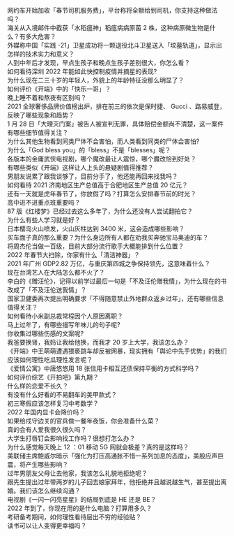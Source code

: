 网约车开始加收「春节司机服务费」，平台称将全额给到司机，你支持这种做法吗？  
海关从入境邮件中截获「水稻瘟神」稻瘟病病原菌 2 株，这种病原微生物是什么？有多大危害？  
外媒称中国「实践 -21」卫星成功将一颗退役北斗卫星送入「坟墓轨道」，显示出怎样的技术实力和意义？  
人到中年后才发现，早点生孩子和晚点生孩子差别很大，你怎么看？  
如何看待深圳 2022 年能如此快控制疫情并摘星的表现?  
为什么现在二三十岁的年轻人，外貌上的年龄特征没那么明显了？  
如何评价《开端》中的「快乐一哥」？  
晚上睡不着和熬夜有区别吗？  
2021 全球奢侈品牌价值榜出炉，排在前三的依次是保时捷、 Gucci 、路易威登，反映了哪些现象和趋势？  
1 月 28 日「大理灭门案」被告人被宣判无罪，具体赔偿金额尚不清楚，这一案件有哪些细节值得关注？  
为什么其他生物看到同类尸体不会害怕，而人类看到同类的尸体会害怕?  
为什么「God bless you」的「bless」不是「blesses」呢？  
各版本的金庸武侠电视剧，哪个魔改最让人震惊，哪个魔改恰到好处？  
有哪些类似《开端》这样让人上头的悬疑剧值得推荐？  
男朋友说累了跟我谈够了，目前分手了，他还能再回来找我吗？  
如何看待 2021 济南地区生产总值高于合肥地区生产总值 20 亿元？  
还有一天就是虎年春节了，你放假了吗？打算怎么安排春节前的时光？  
高中进不进重点班重要吗？  
87 版《红楼梦》已经过去这么多年了，为什么还没有人尝试翻拍它？  
为什么有些人学习就是好？  
日本樱岛火山喷发，火山灰柱达到 3400 米，这会造成哪些影响？  
买车面子真的那么重要？为什么身边所有人都在劝我买奔驰宝马奥迪的车？  
将周杰伦当做一百级，目前大部分流行歌手大概能排到什么位置？  
2022 年春节大扫除，你家有什么「清洁神器」？  
2021 年广州 GDP2.82 万亿，与重庆第四城之争保持领先，这意味着什么？  
现在台湾艺人在大陆怎么都不火了？  
李白的《赠汪伦》，记得以前学过最后一句是「不及汪伦赠我情」，为什么现在的书改成了「不及汪伦送我情」？  
国家卫健委再次提出明确要求「不得随意禁止外地群众返乡过年」，还有哪些信息值得关注？  
如何看待小米副总裁常程因个人原因离职？  
马上过年了，有哪些描写年味儿的句子呢?  
你收集过哪些伤感的文案呢?  
我爸要换肾，我妈让我给他换，而我才 20 岁上大学，我该怎么办？  
《开端》中王萌萌遭遇猥亵跳车却反被网暴，现实拥有「舆论中先手优势」的我们应该如何理性吃瓜理性发言呢？  
《爱情公寓》中唐悠悠用 18 张信用卡相互还债保持平衡的方式科学吗？  
如何评价综艺《开拍吧》第九期？  
什么样的恋爱不长久？  
有没有什么好看的不易翻车的美甲款式？  
初三寒假应该怎样复习中考数学？  
2022 年国内显卡会降价吗？  
如果给戍守边关的官兵做一餐年夜饭，你会准备什么菜？  
真的会有人爱我很久很久吗？  
大学生打唇钉会影响找工作吗？很想打怎么办？  
为什么感觉每天晚上 12 ：01 移动 5G 网就会极差？真的是这样吗？  
美联储主席鲍威尔暗示「强化为打压高通胀不惜一系列加息的态度」，美股应声巨震，将产生哪些影响？  
过年男朋友父母让去他家，我该怎么礼貌地拒绝呢？  
跟先生提出过年带两岁的儿子回去娘家拜年，他拒绝并且越说越生气，甚至提出离婚。我们该怎么继续沟通？  
电视剧《一闪一闪亮星星》的结局到底是 HE 还是 BE？  
2022 年到了，你现在用的是什么电脑？打算用多久？  
考研备考期间，如何理性看待层出不穷的经验贴？  
读书可以让人变得更幸福吗？  
